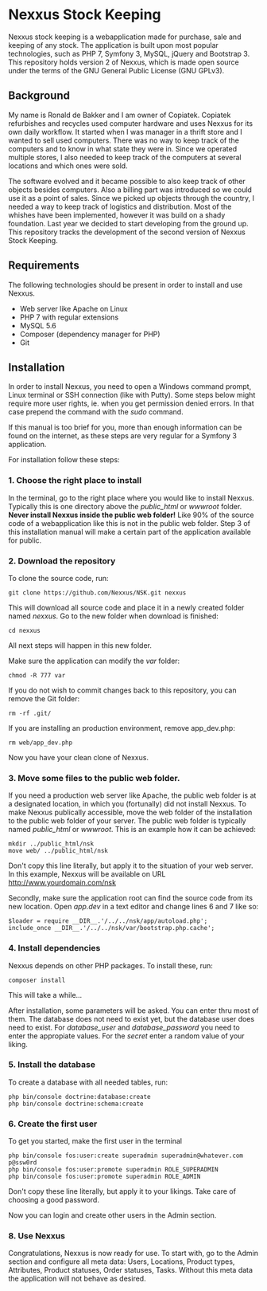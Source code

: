 # Nexxus Stock Keeping

Nexxus stock keeping is a webapplication made for purchase, sale and keeping of any stock. The application is built upon most popular technologies, such as PHP 7, Symfony 3, MySQL, jQuery and Bootstrap 3. This repository holds version 2 of Nexxus, which is made open source under the terms of the GNU General Public License (GNU GPLv3).

## Background

My name is Ronald de Bakker and I am owner of Copiatek. Copiatek refurbishes and recycles used computer hardware and uses Nexxus for its own daily workflow. It started when I was manager in a thrift store and I wanted to sell used computers. There was no way to keep track of the computers and to know in what state they were in. Since we operated multiple stores, I also needed to keep track of the computers at several locations and which ones were sold.

The software evolved and it became possible to also keep track of other objects besides computers. Also a billing part was introduced so we could use it as a point of sales. Since we picked up objects through the country, I needed a way to keep track of logistics and distribution. Most of the whishes have been implemented, however it was build on a shady foundation. Last year we decided to start developing from the ground up. This repository tracks the development of the second version of Nexxus Stock Keeping.

## Requirements

The following technologies should be present in order to install and use Nexxus.

- Web server like Apache on Linux
- PHP 7 with regular extensions
- MySQL 5.6
- Composer (dependency manager for PHP)
- Git

## Installation

In order to install Nexxus, you need to open a Windows command prompt, Linux terminal or SSH connection (like with Putty). Some steps below might require more user rights, ie. when you get permission denied errors. In that case prepend the command with the _sudo_ command. 

If this manual is too brief for you, more than enough information can be found on the internet, as these steps are very regular for a Symfony 3 application.

For installation follow these steps:

### 1. Choose the right place to install

In the terminal, go to the right place where you would like to install Nexxus. Typically this is one directory above the _public_html_ or _wwwroot_ folder. **Never install Nexxus inside the public web folder!** Like 90% of the source code of a webapplication like this is not in the public web folder. Step 3 of this installation manual will make a certain part of the application available for public.

### 2. Download the repository

To clone the source code, run:
```
git clone https://github.com/Nexxus/NSK.git nexxus
```
This will download all source code and place it in a newly created folder named _nexxus_. Go to the new folder when download is finished:
```
cd nexxus
```
All next steps will happen in this new folder.

Make sure the application can modify the _var_ folder:
```
chmod -R 777 var
```
If you do not wish to commit changes back to this repository, you can remove the Git folder:
```
rm -rf .git/
```
If you are installing an production environment, remove app_dev.php:
```
rm web/app_dev.php
```
Now you have your clean clone of Nexxus.

### 3. Move some files to the public web folder.

If you need a production web server like Apache, the public web folder is at a designated location, in which you (fortunally) did not install Nexxus. To make Nexxus publically accessible, move the web folder of the installation to the public web folder of your server. The public web folder is typically named _public_html_ or _wwwroot_. This is an example how it can be achieved:
```
mkdir ../public_html/nsk
move web/ ../public_html/nsk
```
Don't copy this line literally, but apply it to the situation of your web server. In this example, Nexxus will be available on URL http://www.yourdomain.com/nsk

Secondly, make sure the application root can find the source code from its new location. Open _app.dev_ in a text editor and change lines 6 and 7 like so:
```
$loader = require __DIR__.'/../../nsk/app/autoload.php';
include_once __DIR__.'/../../nsk/var/bootstrap.php.cache';
```

### 4. Install dependencies

Nexxus depends on other PHP packages. To install these, run:
```
composer install
```
This will take a while...

After installation, some parameters will be asked. You can enter thru most of them. The database does not need to exist yet, but the database user does need to exist. For _database_user_ and _database_password_ you need to enter the appropiate values. For the _secret_ enter a random value of your liking.

### 5. Install the database

To create a database with all needed tables, run:
```
php bin/console doctrine:database:create
php bin/console doctrine:schema:create
```

### 6. Create the first user

To get you started, make the first user in the terminal
```
php bin/console fos:user:create superadmin superadmin@whatever.com p@ssw0rd
php bin/console fos:user:promote superadmin ROLE_SUPERADMIN
php bin/console fos:user:promote superadmin ROLE_ADMIN
```
Don't copy these line literally, but apply it to your likings. Take care of choosing a good password.

Now you can login and create other users in the Admin section.

### 8. Use Nexxus

Congratulations, Nexxus is now ready for use. To start with, go to the Admin section and configure all meta data: Users, Locations, Product types, Attributes, Product statuses, Order statuses, Tasks. Without  this meta data the application will not behave as desired.



